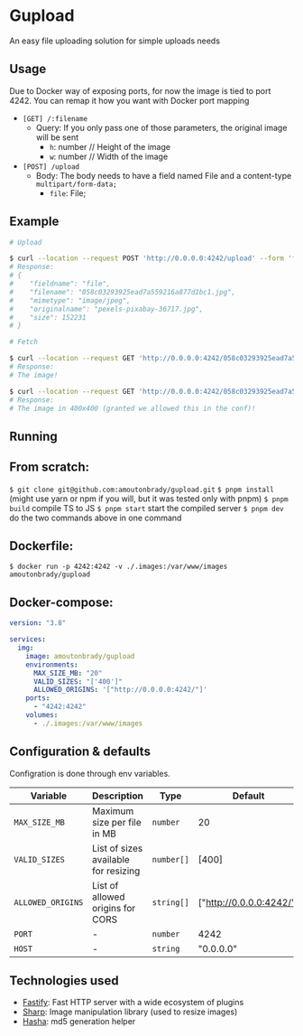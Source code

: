 # Gupload

An easy file uploading solution for simple uploads needs

## Usage

Due to Docker way of exposing ports, for now the image is tied to port 4242.
You can remap it how you want with Docker port mapping

- `[GET] /:filename`
  - Query: If you only pass one of those parameters, the original image will be sent
    - `h`: number // Height of the image
    - `w`: number // Width of the image
- `[POST] /upload`
  - Body: The body needs to have a field named File and a content-type `multipart/form-data;`
    - `file`: File;

## Example

```bash
# Upload

$ curl --location --request POST 'http://0.0.0.0:4242/upload' --form 'file=@/path/to/file'
# Response:
# {
#    "fieldname": "file",
#    "filename": "058c03293925ead7a559216a877d1bc1.jpg",
#    "mimetype": "image/jpeg",
#    "originalname": "pexels-pixabay-36717.jpg",
#    "size": 152231
# }
```

```bash
# Fetch

$ curl --location --request GET 'http://0.0.0.0:4242/058c03293925ead7a559216a877d1bc1.jpg'
# Response:
# The image!

$ curl --location --request GET 'http://0.0.0.0:4242/058c03293925ead7a559216a877d1bc1.jpg?w=400&h=400'
# Response:
# The image in 400x400 (granted we allowed this in the conf)!
```

## Running

## From scratch:

`$ git clone git@github.com:amoutonbrady/gupload.git`
`$ pnpm install` (might use yarn or npm if you will, but it was tested only with pnpm)
`$ pnpm build` compile TS to JS
`$ pnpm start` start the compiled server
`$ pnpm dev` do the two commands above in one command

## Dockerfile:

`$ docker run -p 4242:4242 -v ./.images:/var/www/images amoutonbrady/gupload`

## Docker-compose:

```yaml
version: "3.8"

services:
  img:
    image: amoutonbrady/gupload
    environments:
      MAX_SIZE_MB: "20"
      VALID_SIZES: "['400']"
      ALLOWED_ORIGINS: '["http://0.0.0.0:4242/"]'
    ports:
      - "4242:4242"
    volumes:
      - ./.images:/var/www/images
```

## Configuration & defaults

Configration is done through env variables.

| Variable          | Description                          | Type       | Default                  |
| ----------------- | ------------------------------------ | ---------- | ------------------------ |
| `MAX_SIZE_MB`     | Maximum size per file in MB          | `number`   | 20                       |
| `VALID_SIZES`     | List of sizes available for resizing | `number[]` | [400]                    |
| `ALLOWED_ORIGINS` | List of allowed origins for CORS     | `string[]` | ["http://0.0.0.0:4242/"] |
| `PORT`            | -                                    | `number`   | 4242                     |
| `HOST`            | -                                    | `string`   | "0.0.0.0"                |

## Technologies used

- [Fastify](https://www.fastify.io/): Fast HTTP server with a wide ecosystem of plugins
- [Sharp](https://sharp.pixelplumbing.com/): Image manipulation library (used to resize images)
- [Hasha](https://github.com/sindresorhus/hasha): md5 generation helper
